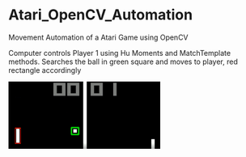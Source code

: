 # Atari_OpenCV_Automation
Movement Automation of a Atari Game using OpenCV

Computer controls Player 1 using Hu Moments and MatchTemplate methods. Searches the ball in green square and moves to player, red rectangle accordingly

![Capture](./templeteM.png?raw=true "Title")
